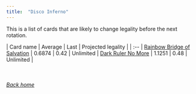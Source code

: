 ```yaml
---
title:  "Disco Inferno"
---
```


This is a list of cards that are likely to change legality before the next rotation.

| Card name | Average | Last | Projected legality |
| :-- |
[Rainbow Bridge of Salvation](https://db.ygoprodeck.com/card/?search=Rainbow%20Bridge%20of%20Salvation) | 0.6874 | 0.42 | Unlimited |
[Dark Ruler No More](https://db.ygoprodeck.com/card/?search=Dark%20Ruler%20No%20More) | 1.1251 | 0.48 | Unlimited |

<br>

###### [Back home](index)